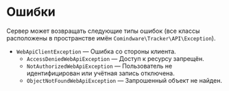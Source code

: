 # Ошибки

Сервер может возвращать следующие типы ошибок (все классы расположены в пространстве имён
`Comindware\Tracker\API\Exception`).

- `WebApiClientException` — Ошибка со стороны клиента.
  - `AccessDeniedWebApiException` — Доступ к ресурсу запрещён.
  - `NotAuthorizedWebApiException` — Пользователь не идентифицирован или учётная запись отключена.
  - `ObjectNotFoundWebApiException` — Запрошенный объект не найден.
